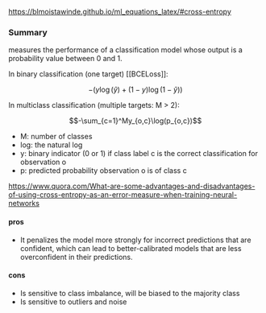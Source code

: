 https://blmoistawinde.github.io/ml_equations_latex/#cross-entropy
### Summary
measures the performance of a classification model whose output is a probability value between 0 and 1.

In binary classification (one target) [[BCELoss]]:

$$-{(y\log(\hat{y}) + (1 - y)\log(1 - \hat{y}))}$$


In multiclass classification (multiple targets: M > 2):

$$-\sum_{c=1}^My_{o,c}\log(p_{o,c})$$

- M: number of classes
- log: the natural log
- y: binary indicator (0 or 1) if class label c is the correct classification for observation o
- p: predicted probability observation o is of class c


https://www.quora.com/What-are-some-advantages-and-disadvantages-of-using-cross-entropy-as-an-error-measure-when-training-neural-networks
#### pros
- It penalizes the model more strongly for incorrect predictions that are confident, which can lead to better-calibrated models that are less overconfident in their predictions.
#### cons
- Is sensitive to class imbalance, will be biased to the majority class
- Is sensitive to outliers and noise